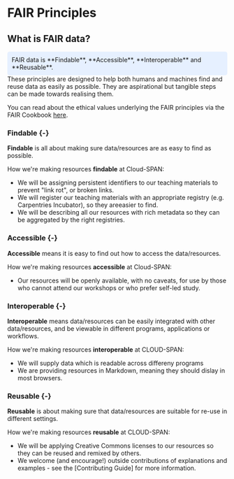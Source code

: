 # FAIR Principles

## What is FAIR data?
<style>
div.blue { background-color:#e6f0ff; border-radius: 5px; padding: 10px;}
</style>
<div class = "blue">
FAIR data is **Findable**, **Accessible**, **Interoperable** and **Reusable**.
</div>
These principles are designed to help both humans and machines find and reuse data as easily as possible. They are aspirational but tangible steps can be made towards realising them.

You can read about the ethical values underlying the FAIR principles via the FAIR Cookbook [here](https://fairplus.github.io/the-fair-cookbook/content/recipes/introduction/FAIRplus-values.html).

### Findable {-}
**Findable** is all about making sure data/resources are as easy to find as possible.

How we're making resources **findable** at Cloud-SPAN:

- We will be assigning persistent identifiers to our teaching materials to prevent "link rot", or broken links.
- We will register our teaching materials with an appropriate registry (e.g. Carpentries Incubator), so they areeasier to find.
- We will be describing all our resources with rich metadata so they can be aggregated by the right registries.

### Accessible {-}
**Accessible** means it is easy to find out how to access the data/resources.

How we're making resources **accessible** at Cloud-SPAN:

- Our resources will be openly available, with no caveats, for use by those who cannot attend our workshops or who prefer self-led study.

### Interoperable {-}
**Interoperable** means data/resources can be easily integrated with other data/resources, and be viewable in different programs, applications or workflows.

How we're making resources **interoperable** at CLOUD-SPAN:

- We will supply data which is readable across differeny programs
- We are providing resources in Markdown, meaning they should dislay in most browsers.

### Reusable {-}
**Reusable** is about making sure that data/resources are suitable for re-use in different settings.

How we're making resources **reusable** at CLOUD-SPAN:

- We will be applying Creative Commons licenses to our resources so they can be reused and remixed by others.
- We welcome (and encourage!) outside contributions of explanations and examples - see the [Contributing Guide] for more information.
